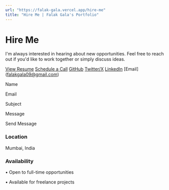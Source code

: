 ```yaml
---
url: "https://falak-gala.vercel.app/hire-me"
title: "Hire Me | Falak Gala's Portfolio"
---
```


# Hire Me

I'm always interested in hearing about new opportunities. Feel free to reach out if you'd like to work together or simply discuss ideas.

[View Resume](https://falak-gala.vercel.app/resume.pdf) [Schedule a Call](https://cal.com/falak) [GitHub](https://github.com/Falak097) [Twitter/X](https://x.com/FalakGala097) [LinkedIn](https://linkedin.com/in/falak-gala) [Email] (falakgala09@gmail.com)

Name

Email

Subject

Message

Send Message

### Location

Mumbai, India

### Availability

• Open to full-time opportunities

• Available for freelance projects
